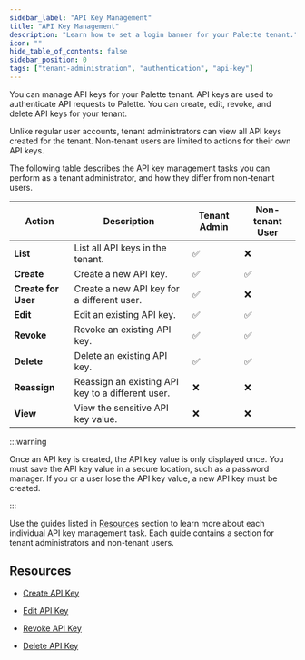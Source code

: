 ```yaml
---
sidebar_label: "API Key Management"
title: "API Key Management"
description: "Learn how to set a login banner for your Palette tenant."
icon: ""
hide_table_of_contents: false
sidebar_position: 0
tags: ["tenant-administration", "authentication", "api-key"]
---
```


You can manage API keys for your Palette tenant. API keys are used to authenticate API requests to Palette. You can create, edit, revoke, and delete API keys for your tenant.

Unlike regular user accounts, tenant administrators can view all API keys created for the tenant. Non-tenant users are limited to actions for their own API keys.

The following table describes the API key management tasks you can perform as a tenant administrator, and how they differ from non-tenant users.

| **Action**          | **Description**                                   | **Tenant Admin** | **Non-tenant User** |
| ------------------- | ------------------------------------------------- | ---------------- | ------------------- |
| **List**            | List all API keys in the tenant.                  | ✅               | ❌                  |
| **Create**          | Create a new API key.                             | ✅               | ✅                  |
| **Create for User** | Create a new API key for a different user.        | ✅               | ❌                  |
| **Edit**            | Edit an existing API key.                         | ✅               | ✅                  |
| **Revoke**          | Revoke an existing API key.                       | ✅               | ✅                  |
| **Delete**          | Delete an existing API key.                       | ✅               | ✅                  |
| **Reassign**        | Reassign an existing API key to a different user. | ❌               | ❌                  |
| **View**            | View the sensitive API key value.                 | ❌               | ❌                  |

:::warning

Once an API key is created, the API key value is only displayed once. You must save the API key value in a secure location, such as a password manager. If you or a user lose the API key value, a new API key must be created.

:::

Use the guides listed in [Resources](#resources) section to learn more about each individual API key management task. Each guide contains a section for tenant administrators and non-tenant users.

## Resources

- [Create API Key](../user-management/authentication/api-key/create-api-key.md)

- [Edit API Key](../user-management/authentication/api-key/modify-api-key.md)

- [Revoke API Key](../user-management/authentication/api-key/revoke-api-key.md)

- [Delete API Key](../user-management/authentication/api-key/delete-api-key.md)
